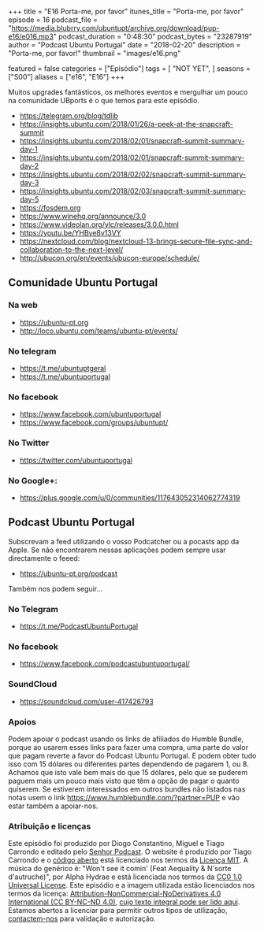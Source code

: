 +++
title = "E16 Porta-me, por favor"
itunes_title = "Porta-me, por favor"
episode = 16
podcast_file = "https://media.blubrry.com/ubuntupt/archive.org/download/pup-e16/e016.mp3"
podcast_duration = "0:48:30"
podcast_bytes = "23287919"
author = "Podcast Ubuntu Portugal"
date = "2018-02-20"
description = "Porta-me, por favor!"
thumbnail = "images/e16.png"

featured = false
categories = ["Episódio"]
tags = [
  "NOT YET",
]
seasons = ["S00"]
aliases = ["e16", "E16"]
+++

Muitos upgrades fantásticos, os melhores eventos e mergulhar um pouco na comunidade UBports é o que temos para este episódio.

* https://telegram.org/blog/tdlib
* https://insights.ubuntu.com/2018/01/26/a-peek-at-the-snapcraft-summit
* https://insights.ubuntu.com/2018/02/01/snapcraft-summit-summary-day-1
* https://insights.ubuntu.com/2018/02/01/snapcraft-summit-summary-day-2
* https://insights.ubuntu.com/2018/02/02/snapcraft-summit-summary-day-3
* https://insights.ubuntu.com/2018/02/03/snapcraft-summit-summary-day-5
* https://fosdem.org
* https://www.winehq.org/announce/3.0
* https://www.videolan.org/vlc/releases/3.0.0.html
* https://youtu.be/YHBve8v13VY
* https://nextcloud.com/blog/nextcloud-13-brings-secure-file-sync-and-collaboration-to-the-next-level/
* http://ubucon.org/en/events/ubucon-europe/schedule/

## Comunidade Ubuntu Portugal

### Na web
* https://ubuntu-pt.org
* http://loco.ubuntu.com/teams/ubuntu-pt/events/

### No telegram
* https://t.me/ubuntuptgeral
* https://t.me/ubuntuportugal

### No facebook
* https://www.facebook.com/ubuntuportugal
* https://www.facebook.com/groups/ubuntupt/

### No Twitter
* https://twitter.com/ubuntuportugal

### No Google+:
* https://plus.google.com/u/0/communities/117643052314062774319

## Podcast Ubuntu Portugal
Subscrevam a feed utilizando o vosso Podcatcher ou a pocasts app da Apple.
Se não encontrarem nessas aplicações podem sempre usar directamente o feeed:
* https://ubuntu-pt.org/podcast

Também nos podem seguir…

### No Telegram
* https://t.me/PodcastUbuntuPortugal

### No facebook
* https://www.facebook.com/podcastubuntuportugal/

### SoundCloud
* https://soundcloud.com/user-417426793


### Apoios
Podem apoiar o podcast usando os links de afiliados do Humble Bundle, porque ao usarem esses links para fazer uma compra, uma parte do valor que pagam reverte a favor do Podcast Ubuntu Portugal.
E podem obter tudo isso com 15 dólares ou diferentes partes dependendo de pagarem 1, ou 8.
Achamos que isto vale bem mais do que 15 dólares, pelo que se puderem paguem mais um pouco mais visto que têm a opção de pagar o quanto quiserem.
Se estiverem interessados em outros bundles não listados nas notas usem o link https://www.humblebundle.com/?partner=PUP e vão estar também a apoiar-nos.

### Atribuição e licenças
Este episódio foi produzido por Diogo Constantino, Miguel e Tiago Carrondo e editado pelo [Senhor Podcast](https://senhorpodcast.pt/).
O website é produzido por Tiago Carrondo e o [código aberto](https://gitlab.com/podcastubuntuportugal/website) está licenciado nos termos da [Licença MIT](https://gitlab.com/podcastubuntuportugal/website/main/LICENSE).
A música do genérico é: "Won't see it comin' (Feat Aequality & N'sorte d'autruche)", por Alpha Hydrae e está licenciada nos termos da [CC0 1.0 Universal License](https://creativecommons.org/publicdomain/zero/1.0/).
Este episódio e a imagem utilizada estão licenciados nos termos da licença: [Attribution-NonCommercial-NoDerivatives 4.0 International (CC BY-NC-ND 4.0)](https://creativecommons.org/licenses/by-nc-nd/4.0/), [cujo texto integral pode ser lido aqui](https://creativecommons.org/licenses/by-nc-nd/4.0/legalcode). Estamos abertos a licenciar para permitir outros tipos de utilização, [contactem-nos](https://podcastubuntuportugal.org/contactos) para validação e autorização.

